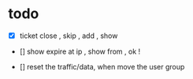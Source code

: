 # todo

- [x] ticket close , skip , add , show 
- [] show expire at ip , show from , ok !

- [] reset the traffic/data, when move the user group 